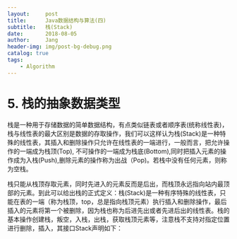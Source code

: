 ```yaml
---
layout:     post
title:      Java数据结构与算法(四)
subtitle:   栈(Stack)
date:       2018-08-05
author:     Jang
header-img: img/post-bg-debug.png
catalog: true
tags:
    - Algorithm
---
```


# 5. 栈的抽象数据类型<br>
栈是一种用于存储数据的简单数据结构，有点类似链表或者顺序表(统称线性表)，栈与线性表的最大区别是数据的存取操作，我们可以这样认为栈(Stack)是一种特殊的线性表，其插入和删除操作只允许在线性表的一端进行，一般而言，把允许操作的一端成为栈顶(Top), 不可操作的一端成为栈底(Bottom),同时把插入元素的操作成为入栈(Push),删除元素的操作称为出战（Pop)。若栈中没有任何元素，则称为空栈。<br>

栈只能从栈顶存取元素，同时先进入的元素反而是后出，而栈顶永远指向站内最顶部的元素。到此可以给出栈的正式定义：栈(Stack)是一种有序特殊的线性表，只能在表的一端（称为栈顶，top，总是指向栈顶元素）执行插入和删除操作，最后插入的元素将第一个被删除，因为栈也称为后进先出或者先进后出的线性表。栈的基本操作创建栈，叛空，入栈，出栈，获取栈顶元素等，注意栈不支持对指定位置进行删除，插入，其接口Stack声明如下：

